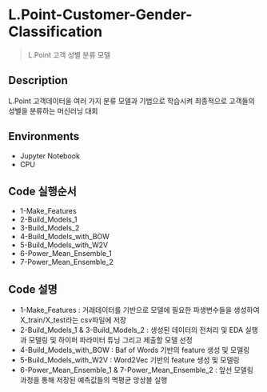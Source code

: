 # L.Point-Customer-Gender-Classification
> L.Point 고객 성별 분류 모델

## Description
L.Point 고객데이터을 여러 가지 분류 모델과 기법으로 학습시켜 최종적으로 고객들의 성별을 분류하는 머신러닝 대회

## Environments
- Jupyter Notebook
- CPU 

## Code 실행순서 
- 1-Make_Features 
- 2-Build_Models_1
- 3-Build_Models_2
- 4-Build_Models_with_BOW
- 5-Build_Models_with_W2V
- 6-Power_Mean_Ensemble_1
- 7-Power_Mean_Ensemble_2

## Code 설명
- 1-Make_Features : 거래데이터를 기반으로 모델에 필요한 파생변수들을 생성하여 X_train/X_test라는 csv파일에 저장
- 2-Build_Models_1 & 3-Build_Models_2 : 생성된 데이터의 전처리 및 EDA 실행과 모델링 및 하이퍼 파라미터 튜닝 그리고 제출할 모델 선정
- 4-Build_Models_with_BOW : Baf of Words 기반의 feature 생성 및 모델링 
- 5-Build_Models_with_W2V : Word2Vec 기반의 feature 생성 및 모델링 
- 6-Power_Mean_Ensemble_1 & 7-Power_Mean_Ensemble_2 : 앞선 모델링 과정을 통해 저장된 예측값들의 멱평균 앙상블 실행 
